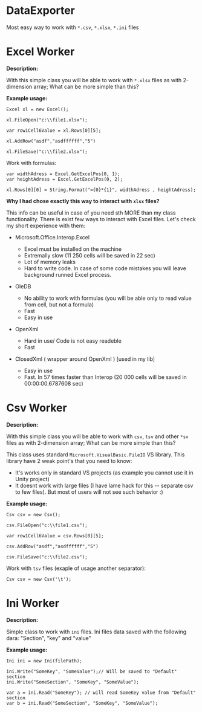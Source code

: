 # DataExporter

Most easy way to work with ```*.csv```, ```*.xlsx```, ```*.ini``` files

# Excel Worker

**Description:**

With this simple class you will be able to work with ```*.xlsx``` files as with 2-dimension array; What can be more simple than this?

**Example usage:**


```
Excel xl = new Excel();

xl.FileOpen("c:\\file1.xlsx");

var row1Cell6Value = xl.Rows[0][5];

xl.AddRow("asdf","asdffffff","5")

xl.FileSave("c:\\file2.xlsx");
```

Work with formulas:

```
var widthAdress = Excel.GetExcelPos(0, 1);
var heightAdress = Excel.GetExcelPos(0, 2);

xl.Rows[0][0] = String.Format("={0}*{1}", widthAdress , heightAdress);
```

**Why I had chose exactly this way to interact with ```xlsx``` files?**

This info can be useful in case of you need sth MORE than my class functionality. There is exist few ways to interact with Excel files. Let's check my short experience with them:

* Microsoft.Office.Interop.Excel

  * Excel must be installed on the machine
  * Extremally slow (11 250 cells will be saved in 22 sec)
  * Lot of memory leaks
  * Hard to write code. In case of some code mistakes you will leave background runned Excel process.

* OleDB
  * No ability to work with formulas (you will be able only to read value from cell, but not a formula)
  * Fast
  * Easy in use

* OpenXml
  * Hard in use/ Code is not easy readeble
  * Fast

* ClosedXml ( wrapper around OpenXml ) [used in my lib]
  * Easy in use
  * Fast. In 57 times faster than Interop  (20 000 cells will be saved in 00:00:00.6787608 sec)

# Csv Worker

**Description:**

With this simple class you will be able to work with ```csv```, ```tsv``` and other ```*sv``` files as with 2-dimension array; What can be more simple than this?

This class uses standard ```Microsoft.VisualBasic.FileIO``` VS library. This library have 2 weak point's that you need to know:

* It's works only in standard VS projects (as example you cannot use it in Unity project)
* It doesnt work with large files (I have lame hack for this -- separate csv to few files). But most of users will not see such behavior :)

**Example usage:**

```
Csv csv = new Csv();

csv.FileOpen("c:\\file1.csv");

var row1Cell6Value = csv.Rows[0][5];

csv.AddRow("asdf","asdffffff","5")

csv.FileSave("c:\\file2.csv");
```

Work with ```tsv``` files (exaple of usage another separator):

```
Csv csv = new Csv('\t');
```

# Ini Worker

**Description:**

Simple class to work with ```ini``` files. Ini files data saved with the following dara: "Section", "key" and "value"

**Example usage:**

```
Ini ini = new Ini(filePath);

ini.Write("SomeKey", "SomeValue");// Will be saved to "Default" section
ini.Write("SomeSection", "SomeKey", "SomeValue");

var a = ini.Read("SomeKey"); // will read SomeKey value from "Default" section
var b = ini.Read("SomeSection", "SomeKey", "SomeValue");
```
